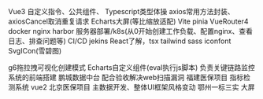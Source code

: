 Vue3 自定义指令、公共组件、
Typescript类型体操
axios常用方法封装、axiosCancel取消重复请求
Echarts大屏(等比缩放适配)
Vite
pinia
VueRouter4
docker
nginx
harbor
服务器部署/k8s(从0开始创建工作负载、配置nginx、查看日志、排查问题等)
CI/CD jekins
React了解，tsx
tailwind
sass
iconfont SvgICon(雪碧图)

g6拖拉拽可视化创建模式
Echarts自定义组件(eval执行js脚本)
负责关键链路监控系统的前端搭建
鹏城数据中台 配合验收解决web扫描漏洞
福建医保项目 指标检测系统 vue2
北京医保项目 主数据开发、整体UI框架风格变动
鄂州一标三实 大屏